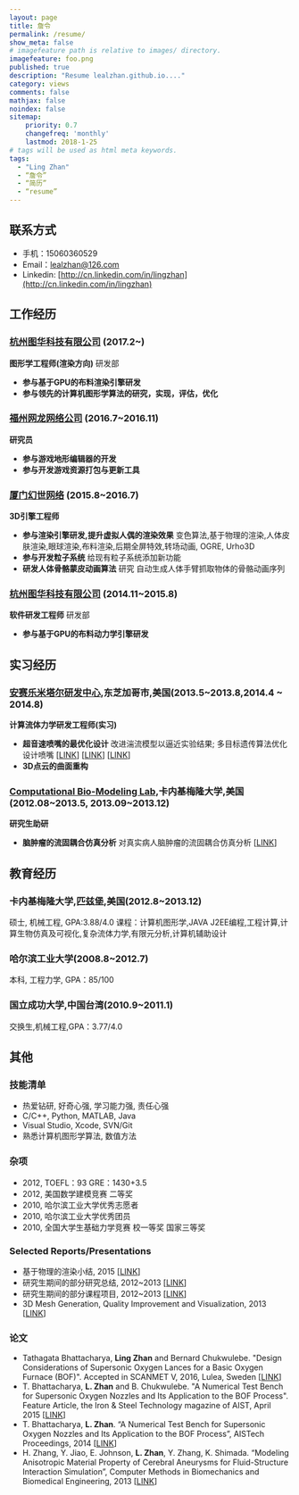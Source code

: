 ```yaml
---
layout: page
title: 詹令
permalink: /resume/
show_meta: false
# imagefeature path is relative to images/ directory.
imagefeature: foo.png
published: true
description: "Resume lealzhan.github.io...."
category: views
comments: false
mathjax: false
noindex: false
sitemap:
    priority: 0.7
    changefreq: 'monthly'
    lastmod: 2018-1-25
# tags will be used as html meta keywords.    
tags:
  - "Ling Zhan"
  - “詹令”
  - “简历”
  - “resume”
---
```


## 联系方式

- 手机：15060360529
- Email：lealzhan@126.com
- Linkedin: [http://cn.linkedin.com/in/lingzhan](http://cn.linkedin.com/in/lingzhan)

## 工作经历
### [杭州图华科技有限公司](http://www.graphicchina.com/) (2017.2~)
**图形学工程师(渲染方向)** 研发部
- **参与基于GPU的布料渲染引擎研发**
- **参与领先的计算机图形学算法的研究，实现，评估，优化**

### [福州网龙网络公司](http://www.nd.com.cn/) (2016.7~2016.11)
**研究员**
- **参与游戏地形编辑器的开发**
- **参与开发游戏资源打包与更新工具**

### [厦门幻世网络](http://www.avatarworks.com/) (2015.8~2016.7)
**3D引擎工程师**
- **参与渲染引擎研发,提升虚拟人偶的渲染效果**
变色算法,基于物理的渲染,人体皮肤渲染,眼球渲染,布料渲染,后期全屏特效,转场动画, OGRE, Urho3D
- **参与开发粒子系统**
给现有粒子系统添加新功能
- **研发人体骨骼蒙皮动画算法**
研究 自动生成人体手臂抓取物体的骨骼动画序列

### [杭州图华科技有限公司](http://www.graphicchina.com/) (2014.11~2015.8)
**软件研发工程师** 研发部
- **参与基于GPU的布料动力学引擎研发**

## 实习经历

### [安赛乐米塔尔研发中心](http://corporate.arcelormittal.com/what-we-do/research-and-development/research-centres),东芝加哥市,美国(2013.5~2013.8,2014.4 ~ 2014.8)
**计算流体力学研发工程师(实习)**
- **超音速喷嘴的最优化设计**
改进湍流模型以逼近实验结果; 多目标遗传算法优化设计喷嘴 [[LINK](http://pan.baidu.com/s/1o7C3elk)] [[LINK](http://pan.baidu.com/s/1pKoz8Kz)] [[LINK](http://pan.baidu.com/s/1c0XkUvm)]
- **3D点云的曲面重构**

### [Computational Bio-Modeling Lab](http://jessicaz.me.cmu.edu/),卡内基梅隆大学,美国(2012.08~2013.5, 2013.09~2013.12)
**研究生助研**
- **脑肿瘤的流固耦合仿真分析**
对真实病人脑肿瘤的流固耦合仿真分析 [[LINK](http://www.tandfonline.com/doi/abs/10.1080/21681163.2013.776270)]


## 教育经历
### 卡内基梅隆大学,匹兹堡,美国(2012.8~2013.12)
硕士, 机械工程, GPA:3.88/4.0
课程：计算机图形学,JAVA J2EE编程,工程计算,计算生物仿真及可视化,复杂流体力学,有限元分析,计算机辅助设计
### 哈尔滨工业大学(2008.8~2012.7)
本科, 工程力学, GPA：85/100
### 国立成功大学,中国台湾(2010.9~2011.1)
交换生,机械工程,GPA：3.77/4.0


## 其他

### 技能清单
- 热爱钻研, 好奇心强, 学习能力强, 责任心强
- C/C++, Python, MATLAB, Java
- Visual Studio, Xcode, SVN/Git
- 熟悉计算机图形学算法, 数值方法

### 杂项
- 2012,	TOEFL：93 GRE：1430+3.5
- 2012,	美国数学建模竞赛	二等奖
- 2010,	哈尔滨工业大学优秀志愿者
- 2010,	哈尔滨工业大学优秀团员
- 2010,	全国大学生基础力学竞赛	校一等奖 国家三等奖

### Selected Reports/Presentations
- 基于物理的渲染小结, 2015 [[LINK](http://pan.baidu.com/s/1qX3qF96)]
- 研究生期间的部分研究总结, 2012~2013 [[LINK](http://pan.baidu.com/s/1qXthoU4)]
- 研究生期间的部分课程项目, 2012~2013 [[LINK](http://pan.baidu.com/s/1pKnMLS3)]
- 3D Mesh Generation, Quality Improvement and Visualization, 2013 [[LINK](https://pan.baidu.com/s/1mij7c5i)]

### 论文
- Tathagata Bhattacharya, **Ling Zhan** and Bernard Chukwulebe. "Design Considerations of Supersonic Oxygen 
Lances for a Basic Oxygen Furnace (BOF)". Accepted in SCANMET V, 2016, Lulea, Sweden [[LINK](http://pan.baidu.com/s/1o7C3elk)]
- T. Bhattacharya, **L. Zhan** and B. Chukwulebe. "A Numerical Test Bench for Supersonic Oxygen Nozzles and Its Application to the BOF Process". Feature Article, the Iron & Steel Technology magazine of AIST, April 2015 [[LINK](http://pan.baidu.com/s/1pKoz8Kz)]
- T. Bhattacharya, **L. Zhan**. “A Numerical Test Bench for Supersonic Oxygen Nozzles and Its Application to the BOF Process”, AISTech Proceedings, 2014 [[LINK](http://pan.baidu.com/s/1c0XkUvm)]
- H. Zhang, Y. Jiao, E. Johnson, **L. Zhan**, Y. Zhang, K. Shimada. “Modeling Anisotropic Material Property of Cerebral Aneurysms for Fluid-Structure Interaction Simulation”, Computer Methods in Biomechanics and Biomedical Engineering, 2013 [[LINK](http://www.tandfonline.com/doi/abs/10.1080/21681163.2013.776270)]


